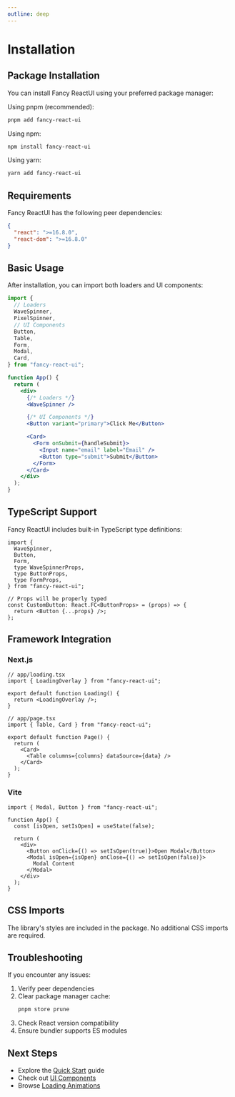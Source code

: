 ```yaml
---
outline: deep
---
```


# Installation

## Package Installation

You can install Fancy ReactUI using your preferred package manager:

Using pnpm (recommended):

```bash
pnpm add fancy-react-ui
```

Using npm:

```bash
npm install fancy-react-ui
```

Using yarn:

```bash
yarn add fancy-react-ui
```

## Requirements

Fancy ReactUI has the following peer dependencies:

```json
{
  "react": ">=16.8.0",
  "react-dom": ">=16.8.0"
}
```

## Basic Usage

After installation, you can import both loaders and UI components:

```jsx
import {
  // Loaders
  WaveSpinner,
  PixelSpinner,
  // UI Components
  Button,
  Table,
  Form,
  Modal,
  Card,
} from "fancy-react-ui";

function App() {
  return (
    <div>
      {/* Loaders */}
      <WaveSpinner />

      {/* UI Components */}
      <Button variant="primary">Click Me</Button>

      <Card>
        <Form onSubmit={handleSubmit}>
          <Input name="email" label="Email" />
          <Button type="submit">Submit</Button>
        </Form>
      </Card>
    </div>
  );
}
```

## TypeScript Support

Fancy ReactUI includes built-in TypeScript type definitions:

```tsx
import {
  WaveSpinner,
  Button,
  Form,
  type WaveSpinnerProps,
  type ButtonProps,
  type FormProps,
} from "fancy-react-ui";

// Props will be properly typed
const CustomButton: React.FC<ButtonProps> = (props) => {
  return <Button {...props} />;
};
```

## Framework Integration

### Next.js

```tsx
// app/loading.tsx
import { LoadingOverlay } from "fancy-react-ui";

export default function Loading() {
  return <LoadingOverlay />;
}

// app/page.tsx
import { Table, Card } from "fancy-react-ui";

export default function Page() {
  return (
    <Card>
      <Table columns={columns} dataSource={data} />
    </Card>
  );
}
```

### Vite

```tsx
import { Modal, Button } from "fancy-react-ui";

function App() {
  const [isOpen, setIsOpen] = useState(false);

  return (
    <div>
      <Button onClick={() => setIsOpen(true)}>Open Modal</Button>
      <Modal isOpen={isOpen} onClose={() => setIsOpen(false)}>
        Modal Content
      </Modal>
    </div>
  );
}
```

## CSS Imports

The library's styles are included in the package. No additional CSS imports are required.

## Troubleshooting

If you encounter any issues:

1. Verify peer dependencies
2. Clear package manager cache:
   ```bash
   pnpm store prune
   ```
3. Check React version compatibility
4. Ensure bundler supports ES modules

## Next Steps

- Explore the [Quick Start](/getting-started/quickstart) guide
- Check out [UI Components](/ui-components/buttons)
- Browse [Loading Animations](/loaders/explore-loaders)
